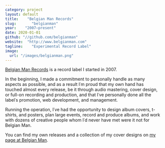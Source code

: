 ```yaml
---
category: project
layout: default
title:    "Belgian Man Records"
slug:       "belgianman"
year:    "2007—present"
date: 2020-01-01
github: "//github.com/belgianman"
website:  "http://www.belgianman.com"
tagline:    "Experimental Record Label"
image:
  url: "/images/belgianman.png"
---
```

<a href="http://belgianman.com/">Belgian Man Records</a> is a record label I started in 2007.

In the beginning, I made a commitment to personally handle as many aspects as possible, and as a result I&#8127;m proud that my own hand has touched almost every release, be it through audio mastering, cover design, or full-on recording and production, and that I&#8127;ve personally done all the label&#8127;s promotion, web development, and management.

Running the operation, I&#8127;ve had the opportunity to design album covers, t-shirts, and posters, plan large events, record and produce albums, and work with dozens of creative people whom I&#8127;d never have met were it not for Belgian Man.

You can find my own releases and a collection of my cover designs on <a href="http://belgianman.com/monks">my page at Belgian Man</a>.
